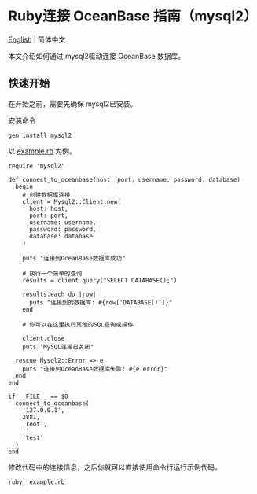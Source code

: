 # Ruby连接 OceanBase 指南（mysql2）

[English](README.md) | 简体中文

本文介绍如何通过 mysql2驱动连接 OceanBase 数据库。

## 快速开始

在开始之前，需要先确保 mysql2已安装。

安装命令

```
gem install mysql2
```

以 [example.rb](example.rb) 为例。

```
require 'mysql2'

def connect_to_oceanbase(host, port, username, password, database)
  begin
    # 创建数据库连接
    client = Mysql2::Client.new(
      host: host,
      port: port,
      username: username,
      password: password,
      database: database
    )

    puts "连接到OceanBase数据库成功"

    # 执行一个简单的查询
    results = client.query("SELECT DATABASE();")

    results.each do |row|
      puts "连接到的数据库: #{row['DATABASE()']}"
    end

    # 你可以在这里执行其他的SQL查询或操作

    client.close
    puts "MySQL连接已关闭"

  rescue Mysql2::Error => e
    puts "连接到OceanBase数据库失败: #{e.error}"
  end
end

if __FILE__ == $0
  connect_to_oceanbase(
    '127.0.0.1',
    2881,
    'root',
    '',
    'test'
  )
end

```

修改代码中的连接信息，之后你就可以直接使用命令行运行示例代码。

```bash
ruby  example.rb
```
